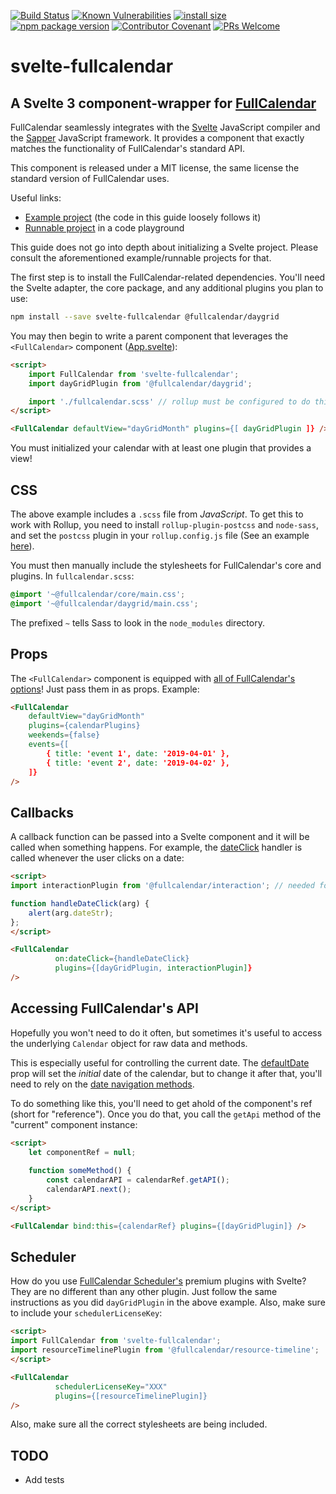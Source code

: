 [![Build Status](https://travis-ci.com/YogliB/svelte-fullcalendar.svg?branch=master)](https://travis-ci.com/YogliB/svelte-fullcalendar)
[![Known Vulnerabilities](https://snyk.io/test/github/YogliB/svelte-fullcalendar/badge.svg)](https://snyk.io/test/github/YogliB/svelte-fullcalendar)
[![install size](https://badgen.net/packagephobia/install/svelte-fullcalendar)](https://packagephobia.now.sh/result?p=svelte-fullcalendar)
[![npm package version](https://badgen.net/npm/v/svelte-fullcalendar)](https://npm.im/svelte-fullcalendar)
[![Contributor Covenant](https://img.shields.io/badge/Contributor%20Covenant-v1.4%20adopted-ff69b4.svg)](code-of-conduct.md)
[![PRs Welcome](https://img.shields.io/badge/PRs-welcome-brightgreen.svg)](http://makeapullrequest.com)

# svelte-fullcalendar

## A Svelte 3 component-wrapper for [FullCalendar](https://fullcalendar.io)

FullCalendar seamlessly integrates with the [Svelte](https://svelte.dev) JavaScript compiler and the [Sapper](https://sapper.svelte.dev) JavaScript framework. It provides a component that exactly matches the functionality of FullCalendar's standard API.

This component is released under a MIT license, the same license the standard version of FullCalendar uses.

Useful links:

-   [Example project](https://github.com/YogliB/svelte-fullcalendar/tree/master/examples/svelte) (the code in this guide loosely follows it)
-   [Runnable project](https://svelte.dev/repl/afa33232d6914c5f9fd25e332e167a7c?version=3.12.1) in a code playground

This guide does not go into depth about initializing a Svelte project. Please consult the aforementioned example/runnable projects for that.

The first step is to install the FullCalendar-related dependencies. You'll need the Svelte adapter, the core package, and any additional plugins you plan to use:

```bash
npm install --save svelte-fullcalendar @fullcalendar/daygrid
```

You may then begin to write a parent component that leverages the `<FullCalendar>` component ([App.svelte](https://github.com/YogliB/svelte-fullcalendar/blob/master/examples/svelte/src/App.svelte)):

```html
<script>
	import FullCalendar from 'svelte-fullcalendar';
	import dayGridPlugin from '@fullcalendar/daygrid';

	import './fullcalendar.scss' // rollup must be configured to do this
</script>

<FullCalendar defaultView="dayGridMonth" plugins={[ dayGridPlugin ]} />
```

You must initialized your calendar with at least one plugin that provides a view!

## CSS

The above example includes a `.scss` file from _JavaScript_. To get this to work with Rollup, you need to install `rollup-plugin-postcss` and `node-sass`, and set the `postcss` plugin in your `rollup.config.js` file (See an example [here](https://github.com/YogliB/svelte-fullcalendar/blob/master/examples/svelte/rollup.config.js)).

You must then manually include the stylesheets for FullCalendar's core and plugins. In `fullcalendar.scss`:

```scss
@import '~@fullcalendar/core/main.css';
@import '~@fullcalendar/daygrid/main.css';
```

The prefixed `~` tells Sass to look in the `node_modules` directory.

## Props

The `<FullCalendar>` component is equipped with [all of FullCalendar's options](https://fullcalendar.io/docs#toc)! Just pass them in as props. Example:

```html
<FullCalendar
	defaultView="dayGridMonth"
	plugins={calendarPlugins}
	weekends={false}
	events={[
		{ title: 'event 1', date: '2019-04-01' },
		{ title: 'event 2', date: '2019-04-02' },
	]}
/>
```

## Callbacks

A callback function can be passed into a Svelte component and it will be called when something happens. For example, the [dateClick](https://fullcalendar.io/docs/dateClick) handler is called whenever the user clicks on a date:

```html
<script>
import interactionPlugin from '@fullcalendar/interaction'; // needed for dayClick

function handleDateClick(arg) {
	alert(arg.dateStr);
};
</script>

<FullCalendar
	      on:dateClick={handleDateClick}
	      plugins={[dayGridPlugin, interactionPlugin]}
/>
```

## Accessing FullCalendar's API

Hopefully you won't need to do it often, but sometimes it's useful to access the underlying `Calendar` object for raw data and methods.

This is especially useful for controlling the current date. The [defaultDate](defaultDate) prop will set the _initial_ date of the calendar, but to change it after that, you'll need to rely on the [date navigation methods](date-navigation).

To do something like this, you'll need to get ahold of the component's ref (short for "reference"). Once you do that, you call the `getApi` method of the "current" component instance:

```html
<script>
	let componentRef = null;
	
	function someMethod() {
		const calendarAPI = calendarRef.getAPI();
		calendarAPI.next();
	}
</script>

<FullCalendar bind:this={calendarRef} plugins={[dayGridPlugin]} />
```

## Scheduler

How do you use [FullCalendar Scheduler's](https://fullcalendar.io/docs/premium) premium plugins with Svelte? They are no different than any other plugin. Just follow the same instructions as you did `dayGridPlugin` in the above example. Also, make sure to include your `schedulerLicenseKey`:

```html
<script>
import FullCalendar from 'svelte-fullcalendar';
import resourceTimelinePlugin from '@fullcalendar/resource-timeline';
</script>

<FullCalendar
	      schedulerLicenseKey="XXX"
	      plugins={[resourceTimelinePlugin]}
/>
```

Also, make sure all the correct stylesheets are being included.


## TODO

- Add tests

